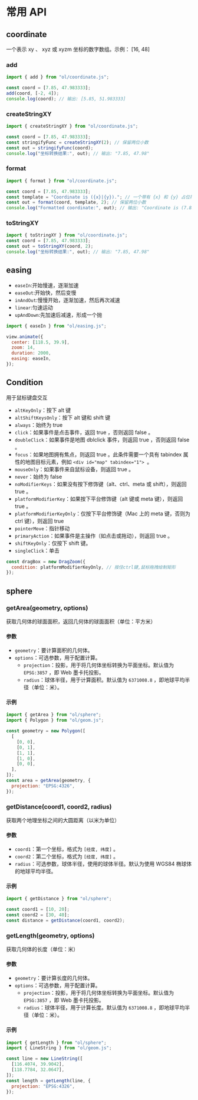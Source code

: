 # 常用 API

## coordinate

一个表示 xy 、 xyz 或 xyzm 坐标的数字数组。示例： [16, 48]

### add

```js
import { add } from "ol/coordinate.js";

const coord = [7.85, 47.983333];
add(coord, [-2, 4]);
console.log(coord); // 输出: [5.85, 51.983333]
```

### createStringXY

```js
import { createStringXY } from "ol/coordinate.js";

const coord = [7.85, 47.983333];
const stringifyFunc = createStringXY(2); // 保留两位小数
const out = stringifyFunc(coord);
console.log("坐标转换结果:", out); // 输出: "7.85, 47.98"
```

### format

```js
import { format } from "ol/coordinate.js";

const coord = [7.85, 47.983333];
const template = "Coordinate is ({x}|{y})."; // 一个带有 {x} 和 {y} 占位符的模板字符串，将被第一个和第二个坐标值替换
const out = format(coord, template, 2); // 保留两位小数
console.log("Formatted coordinate:", out); // 输出: "Coordinate is (7.85|47.98)."
```

### toStringXY

```js
import { toStringXY } from "ol/coordinate.js";
const coord = [7.85, 47.983333];
const out = toStringXY(coord, 2);
console.log("坐标转换结果:", out); // 输出: "7.85, 47.98"
```

## easing

- `easeIn`:开始慢速，逐渐加速
- `easeOut`:开始快，然后变慢
- `inAndOut`:慢慢开始，逐渐加速，然后再次减速
- `linear`:匀速运动
- `upAndDown`:先加速后减速，形成一个抛

```js
import { easeIn } from "ol/easing.js";

view.animate({
  center: [118.5, 39.9],
  zoom: 14,
  duration: 2000,
  easing: easeIn,
});
```

## Condition

用于鼠标键盘交互

- `altKeyOnly`：按下 alt 键
- `altShiftKeysOnly`：按下 alt 键和 shift 键
- `always`：始终为 true
- `click`：如果事件是点击事件，返回 true ，否则返回 false 。
- `doubleClick`：如果事件是地图 dblclick 事件，则返回 true ，否则返回 false 。
- `focus`：如果地图拥有焦点，则返回 true 。此条件需要一个具有 tabindex 属性的地图目标元素，例如 `<div id="map" tabindex="1"> `。
- `mouseOnly`：如果事件来自鼠标设备，则返回 true 。
- `never`：始终为 false
- `noModifierKeys`：如果没有按下修饰键（alt、ctrl、meta 或 shift），则返回 true 。
- `platformModifierKey`：如果按下平台修饰键（alt 键或 meta 键），则返回 true 。
- `platformModifierKeyOnly`：仅按下平台修饰键（Mac 上的 meta 键，否则为 ctrl 键），则返回 true
- `pointerMove`：指针移动
- `primaryAction`：如果事件是主操作（如点击或拖动），则返回 true 。
- `shiftKeyOnly`：仅按下 shift 键。
- `singleClick`：单击

```js
const dragBox = new DragZoom({
  condition: platformModifierKeyOnly, // 按住ctrl键,鼠标拖拽绘制矩形
});
```

## sphere

### getArea(geometry, options)

获取几何体的球面面积，返回几何体的球面面积（单位：平方米）

#### 参数

- `geometry`：要计算面积的几何体。
- `options`：可选参数，用于配置计算。
  - `projection`：投影，用于将几何体坐标转换为平面坐标。默认值为 `EPSG:3857` ，即 Web 墨卡托投影。
  - `radius`：球体半径，用于计算面积。默认值为 `6371008.8` ，即地球平均半径（单位：米）。

#### 示例

```js
import { getArea } from "ol/sphere";
import { Polygon } from "ol/geom.js";

const geometry = new Polygon([
  [
    [0, 0],
    [0, 1],
    [1, 1],
    [1, 0],
    [0, 0],
  ],
]);
const area = getArea(geometry, {
  projection: "EPSG:4326",
});
```

### getDistance(coord1, coord2, radius)

获取两个地理坐标之间的大圆距离（以米为单位）

#### 参数

- `coord1`：第一个坐标，格式为 `[经度, 纬度]` 。
- `coord2`：第二个坐标，格式为 `[经度, 纬度]` 。
- `radius`：可选参数，球体半径，使用的球体半径。默认为使用 WGS84 椭球体的地球平均半径。

#### 示例

```js
import { getDistance } from "ol/sphere";

const coord1 = [10, 20];
const coord2 = [30, 40];
const distance = getDistance(coord1, coord2);
```

### getLength(geometry, options)

获取几何体的长度（单位：米）

#### 参数

- `geometry`：要计算长度的几何体。
- `options`：可选参数，用于配置计算。
  - `projection`：投影，用于将几何体坐标转换为平面坐标。默认值为 `EPSG:3857` ，即 Web 墨卡托投影。
  - `radius`：球体半径，用于计算长度。默认值为 `6371008.8` ，即地球平均半径（单位：米）。

#### 示例

```js
import { getLength } from "ol/sphere";
import { LineString } from "ol/geom.js";

const line = new LineString([
  [116.4074, 39.9042],
  [118.7784, 32.0647],
]);
const length = getLength(line, {
  projection: "EPSG:4326",
});
```
